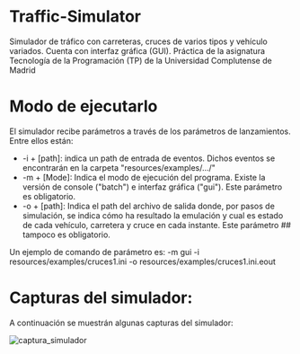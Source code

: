 # Traffic-Simulator
Simulador de tráfico con carreteras, cruces de varios tipos y vehículo variados. Cuenta con interfaz gráfica (GUI). Práctica de la asignatura Tecnología de la Programación (TP) de la Universidad Complutense de Madrid

# Modo de ejecutarlo
El simulador recibe parámetros a través de los parámetros de lanzamientos. Entre ellos están:
- -i + [path]: indica un path de entrada de eventos. Dichos eventos se encontrarán en la carpeta "resources/examples/.../"
- -m + [Mode]: Indica el modo de ejecución del programa. Existe la versión de console ("batch") e interfaz gráfica ("gui"). Este parámetro es
obligatorio.
- -o + [path]: Indica el path del archivo de salida donde, por pasos de simulación, se indica cómo ha resultado la emulación y cual es estado de
cada vehículo, carretera y cruce en cada instante. Este parámetro ## tampoco es obligatorio.

Un ejemplo de comando de parámetro es: -m gui -i resources/examples/cruces1.ini -o resources/examples/cruces1.ini.eout

# Capturas del simulador:
A continuación se muestrán algunas capturas del simulador: 

![captura_simulador](https://user-images.githubusercontent.com/43186051/46008758-f1a0cf80-c0bd-11e8-8bf4-89c9dc1759a2.PNG)

